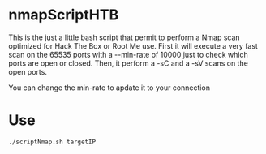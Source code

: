 # nmapScriptHTB

This is the just a little bash script that permit to perform a Nmap scan optimized for Hack The Box or Root Me use.
First it will execute a very fast scan on the 65535 ports with a --min-rate of 10000 just to check which ports are open or closed.
Then, it perform a -sC and a -sV scans on the open ports.

You can change the min-rate to apdate it to your connection

Use
===

`./scriptNmap.sh targetIP`

